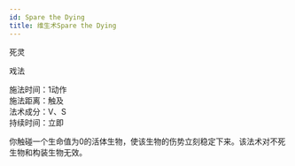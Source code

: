 ```yaml
---
id: Spare the Dying
title: 维生术Spare the Dying
---
```


死灵

戏法

施法时间：1动作  
施法距离：触及  
法术成分：V、S  
持续时间：立即  


你触碰一个生命值为0的活体生物，使该生物的伤势立刻稳定下来。该法术对不死生物和构装生物无效。
